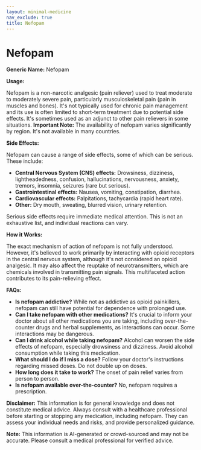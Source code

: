 ```yaml
---
layout: minimal-medicine
nav_exclude: true
title: Nefopam
---
```


# Nefopam

**Generic Name:** Nefopam

**Usage:**

Nefopam is a non-narcotic analgesic (pain reliever) used to treat moderate to moderately severe pain, particularly musculoskeletal pain (pain in muscles and bones).  It's not typically used for chronic pain management and its use is often limited to short-term treatment due to potential side effects.  It's sometimes used as an adjunct to other pain relievers in some situations.  **Important Note:**  The availability of nefopam varies significantly by region.  It's not available in many countries.

**Side Effects:**

Nefopam can cause a range of side effects, some of which can be serious.  These include:

* **Central Nervous System (CNS) effects:**  Drowsiness, dizziness, lightheadedness, confusion, hallucinations, nervousness, anxiety, tremors, insomnia, seizures (rare but serious).
* **Gastrointestinal effects:**  Nausea, vomiting, constipation, diarrhea.
* **Cardiovascular effects:**  Palpitations, tachycardia (rapid heart rate).
* **Other:**  Dry mouth, sweating, blurred vision, urinary retention.

Serious side effects require immediate medical attention.  This is not an exhaustive list, and individual reactions can vary.

**How it Works:**

The exact mechanism of action of nefopam is not fully understood.  However, it's believed to work primarily by interacting with opioid receptors in the central nervous system, although it's not considered an opioid analgesic.  It may also affect the reuptake of neurotransmitters, which are chemicals involved in transmitting pain signals.  This multifaceted action contributes to its pain-relieving effect.

**FAQs:**

* **Is nefopam addictive?**  While not as addictive as opioid painkillers, nefopam can still have potential for dependence with prolonged use.
* **Can I take nefopam with other medications?**  It's crucial to inform your doctor about all other medications you are taking, including over-the-counter drugs and herbal supplements, as interactions can occur.  Some interactions may be dangerous.
* **Can I drink alcohol while taking nefopam?**  Alcohol can worsen the side effects of nefopam, especially drowsiness and dizziness.  Avoid alcohol consumption while taking this medication.
* **What should I do if I miss a dose?**  Follow your doctor's instructions regarding missed doses.  Do not double up on doses.
* **How long does it take to work?** The onset of pain relief varies from person to person.
* **Is nefopam available over-the-counter?** No, nefopam requires a prescription.


**Disclaimer:** This information is for general knowledge and does not constitute medical advice.  Always consult with a healthcare professional before starting or stopping any medication, including nefopam.  They can assess your individual needs and risks, and provide personalized guidance.


**Note:** This information is AI-generated or crowd-sourced and may not be accurate. Please consult a medical professional for verified advice.